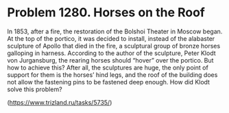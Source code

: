 # Problem 1280. Horses on the Roof

In 1853, after a fire, the restoration of the Bolshoi Theater in Moscow began. At the top of the portico, it was decided to install, instead of the alabaster sculpture of Apollo that died in the fire, a sculptural group of bronze horses galloping in harness. According to the author of the sculpture, Peter Klodt von Jurgansburg, the rearing horses should “hover” over the portico. But how to achieve this? After all, the sculptures are huge, the only point of support for them is the horses’ hind legs, and the roof of the building does not allow the fastening pins to be fastened deep enough. How did Klodt solve this problem?

(https://www.trizland.ru/tasks/5735/)